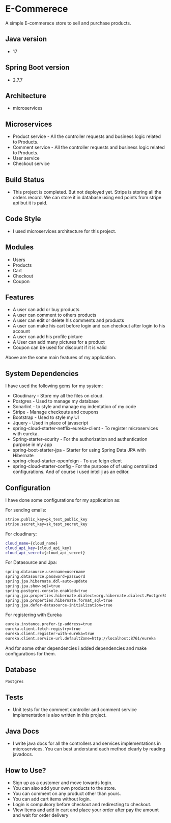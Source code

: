 # E-Commerece

A simple E-commerece store to sell and purchase products.

## Java version
- 17

## Spring Boot version
- 2.7.7

## Architecture
- microservices

## Microservices
- Product service - All the controller requests and business logic related to Products.
- Comment service - All the controller requests and business logic related to Products.
- User service
- Checkout service

## Build Status
- This project is completed. But not deployed yet. Stripe is storing all the orders record. We can store it in database using end points from stripe api but it is paid.

## Code Style
- I used microservices architecture for this project. 

## Modules
- Users
- Products
- Cart
- Checkout
- Coupon

## Features
- A user can add or buy products
- A user can comment to others products
- A user can edit or delete his comments and products
- A user can make his cart before login and can checkout after login to his account
- A user can add his profile picture
- A User can add many pictures for a product
- Coupon can be used for discount if it is valid

Above are the some main features of my application.

## System Dependencies

I have used the following gems for my system:

- Cloudinary - Store my all the files on cloud.
- Postgres - Used to manage my database
- Sonarlint - to style and manage my indentation of my code
- Stripe - Manage checkouts and coupons
- Bootstrap - Used to style my UI
- Jquery - Used in place of javascript
- spring-cloud-starter-netflix-eureka-client - To register microservices with eureka.
- Spring-starter-ecurity - For the authorization and authentication purpose in my app
- spring-boot-starter-jpa - Starter for using Spring Data JPA with Hibernate
- spring-cloud-starter-openfeign - To use feign client
- spring-cloud-starter-config - For the purpose of 
of  using centralized configurations.
And of course i used intellij as an editor.

## Configuration

I have done some configurations for my application as:

For sending emails:

```sh
stripe.public_key=pk_test_public_key
stripe.secret_key=sk_test_secret_key
```

For cloudinary:

```sh
cloud_name={cloud_name}
cloud_api_key={cloud_api_key}
cloud_api_secret={cloud_api_secret}
```

For Datasource and Jpa:

```sh
spring.datasource.username=username
spring.datasource.password=password
spring.jpa.hibernate.ddl-auto=update
spring.jpa.show-sql=true
spring.postgres.console.enabled=true
spring.jpa.properties.hibernate.dialect=org.hibernate.dialect.PostgreSQLDialect
spring.jpa.properties.hibernate.format_sql=true
spring.jpa.defer-datasource-initialization=true
```

For registering with Eureka

```sh
eureka.instance.prefer-ip-address=true
eureka.client.fetch-registry=true
eureka.client.register-with-eureka=true
eureka.client.service-url.defaultZone=http://localhost:8761/eureka
```
And for some other dependencies i added dependencies and make configurations for them.


## Database
```sh
Postgres
```

## Tests
- Unit tests for the comment controller and comment service implementation is also written in this project.

## Java Docs

- I write java docs for all the controllers and services implementations in microservices. You can best understand each method clearly by reading javadocs.

## How to Use?

- Sign up as a customer and move towards login.
- You can also add your own products to the store.
- You can comment on any product other than yours.
- You can add cart items without login.
- Login is compulsory before checkout and redirecting to checkout.
- View Items and add in cart and place your order after pay the amount and wait for order delivery
